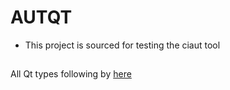 # AUTQT
- This project is sourced for testing the ciaut tool
##
All Qt types following by [here](https://doc.qt.io/qt-5/classes.html)